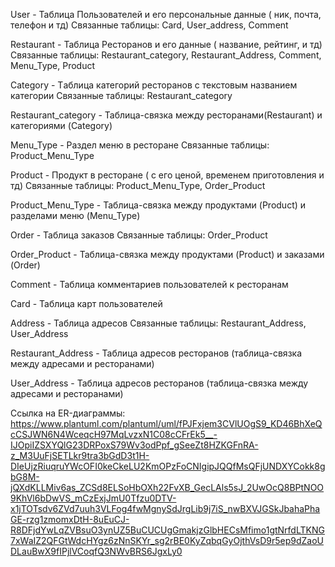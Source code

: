 User - Таблица Пользователей и его персональные данные ( ник, почта, телефон и тд)
Связанные таблицы: Card, User_address, Comment

Restaurant - Таблица Ресторанов и его данные ( название, рейтинг, и тд)
Связанные таблицы: Restaurant_category, Restaurant_Address, Comment, Menu_Type, Product

Category - Tаблица категорий ресторанов с текстовым названием категории
Связанные таблицы: Restaurant_category

Restaurant_category - Таблица-связка между ресторанами(Restaurant) и категориями (Category)

Menu_Type - Раздел меню в ресторане
Связанные таблицы: Product_Menu_Type

Product - Продукт в ресторане ( с его ценой, временем приготовления и тд)
Связанные таблицы: Product_Menu_Type, Order_Product

Product_Menu_Type - Таблица-связка между продуктами (Product) и разделами меню (Menu_Type)

Order - Таблица заказов
Связанные таблицы: Order_Product

Order_Product - Таблица-связка между продуктами (Product) и заказами (Order)

Comment - Таблица комментариев пользователей к ресторанам

Card - Таблица карт пользователей

Address - Таблица адресов 
Связанные таблицы: Restaurant_Address, User_Address

Restaurant_Address - Таблица адресов ресторанов (таблица-связка между адресами и ресторанами)

User_Address - Таблица адресов ресторанов (таблица-связка между адресами и ресторанами)

Cсылка на ER-диаграммы: https://www.plantuml.com/plantuml/uml/fPJFxjem3CVlUOgS9_KD46BhXeQcCSJWN6N4WceqcH97MqLvzxN1C08cCFrEk5__-IJOpiIZSXYQlG23DRPoxS79Wv3odPpf_gSeeZt8HZKGFnRA-z_M3UuFjSETLkr9tra3bGdD3t1H-DIeUjzRiuqruYWcOFI0keCkeLU2KmOPzFoCNIgipJQQfMsQFjUNDXYCokk8gbG8M-jQXdKLLMiv6as_ZCSd8ELSoHbOXh22FvXB_GecLAls5sJ_2UwOcQ8BPtNOO9KhVl6bDwVS_mCzExjJmU0Tfzu0DTV-x1jTOTsdv6ZVd7uuh3VLFog4fwMgnySdJrgLib9j7iS_nwBXVJGSkJbahaPhaGE-rzg1zmomxDtH-8uEuCJ-R8DFjdYwLqZVBsuO3ynUZ5BuCUCUgGmakjzGlbHECsMfimo1gtNrfdLTKNG7xWaIZ2QFGtWdcHYgz6zNnSKYr_sg2rBE0KyZqbqGyOjthVsD9r5ep9dZaoUDLauBwX9fIPjlVCoqfQ3NWvBRS6JgxLy0
